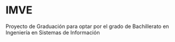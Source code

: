 # IMVE
Proyecto de Graduación para optar por el grado de Bachillerato en Ingeniería en Sistemas de Información
